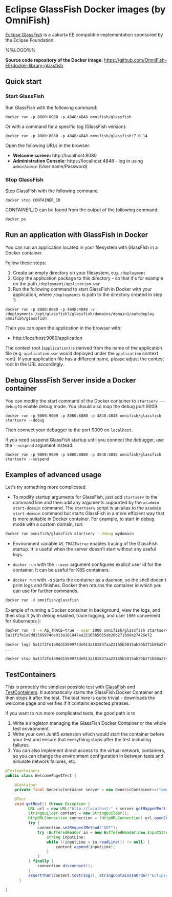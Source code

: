 # Eclipse GlassFish Docker images (by OmniFish)

[Eclipse GlassFish](https://glassfish.org) is a Jakarta EE compatible implementation sponsored by the Eclipse Foundation.

%%LOGO%%

**Source code repository of the Docker image:** https://github.com/OmniFish-EE/docker-library-glassfish

## Quick start

### Start GlassFish

Run GlassFish with the following command:

```
docker run -p 8080:8080 -p 4848:4848 omnifish/glassfish
```

Or with a command for a specific tag (GlassFish version):

```
docker run -p 8080:8080 -p 4848:4848 omnifish/glassfish:7.0.14
```

Open the following URLs in the browser:

* **Welcome screen:** http://localhost:8080
* **Administration Console:** https://localhost:4848 - log in using `admin`/`admin` (User name/Password) 

### Stop GlassFish

Stop GlassFish with the following command:

```
docker stop CONTAINER_ID
```

CONTAINER_ID can be found from the output of the following command:

```
docker ps
```

## Run an application with GlassFish in Docker

You can run an application located in your filesystem with GlassFIsh in a Docker container.

Follow these steps:

1. Create an empty directory on your filesystem, e.g. `/deployment`
2. Copy the application package to this directory - so that it's for example on the path `/deployment/application.war`
3. Run the following command to start GlassFish in Docker with your application, where `/deployments` is path to the directory created in step 1:

```
docker run -p 8080:8080 -p 4848:4848 -v /deployments:/opt/glassfish7/glassfish/domains/domain1/autodeploy omnifish/glassfish
```

Then you can open the application in the browser with:

* http://localhost:9080/application

The context root (`application`) is derived from the name of the application file (e.g. `application.war` would deployed under the `application` context root). If your application file has a different name, please adjust the contest root in the URL accordingly.

## Debug GlassFish Server inside a Docker container

You can modify the start command of the Docker container to `startserv --debug` to enable debug mode. You should also map the debug port 9009.

```
docker run -p 9009:9009 -p 8080:8080 -p 4848:4848 omnifish/glassfish startserv --debug
```

Then connect your debugger to the port 9009 on `localhost`.

If you need suspend GlassFish startup until you connect the debugger, use the `--suspend` argument instead:

```
docker run -p 9009:9009 -p 8080:8080 -p 4848:4848 omnifish/glassfish startserv --suspend
```

## Examples of advanced usage

Let's try something more complicated.

* To modify startup arguments for GlassFish, just add `startserv` to the command line and then add any arguments supported by the `asadmin start-domain` command. The `startserv` script is an alias to the `asadmin start-domain` command but starts GlassFish in a more efficient way that is more suitable in Docker container. For example, to start in debug mode with a custom domain, run:

```bash
docker run omnifish/glassfish startserv --debug mydomain
```

* Environment variable `AS_TRACE=true` enables tracing of the GlassFish startup. It is useful when the server doesn't start without any useful logs.

* `docker run` with the `--user` argument configures explicit user id for the container. It can be useful for K8S containers.

* `docker run` with	`-d` starts the container as a daemon, so the shell doesn't print logs and finishes. Docker then returns the container id which you can use for further commands.

```bash
docker run -d omnifish/glassfish
```

Example of running a Docker container in background, view the logs, and then stop it (with debug enabled, trace logging, and user `1000` convenient for Kubernetes ):

```bash
docker run -d -e AS_TRACE=true --user 1000 omnifish/glassfish startserv --debug=true
5a11f2fe1a9dd1569974de913a181847aa22165b5015ab20b271b08a27426e72

docker logs 5a11f2fe1a9dd1569974de913a181847aa22165b5015ab20b271b08a27426e72
...

docker stop 5a11f2fe1a9dd1569974de913a181847aa22165b5015ab20b271b08a27426e72
```

## TestContainers

This is probably the simplest possible test with [GlassFish](https://glassfish.org/) and [TestContainers](https://www.testcontainers.org/). It automatically starts the GlassFish Docker Container and then stops it after the test. The test here is quite trivial - downloads the welcome page and verifies if it contains expected phrases.

If you want to run more complicated tests, the good path is to

1.	Write a singleton managing the GlassFish Docker Container or the whole test environment.
2.	Write your own Junit5 extension which would start the container before your test and ensure that everything stops after the test including failures.
3.	You can also implement direct access to the virtual network, containers, so you can change the environment configuration in between tests and simulate network failures, etc.

```java
@Testcontainers
public class WelcomePageITest {

    @Container
    private final GenericContainer server = new GenericContainer<>("omnifish/glassfish:7.0.14").withExposedPorts(8080);

    @Test
    void getRoot() throws Exception {
          URL url = new URL("http://localhost:" + server.getMappedPort(8080) + "/");
          StringBuilder content = new StringBuilder();
          HttpURLConnection connection = (HttpURLConnection) url.openConnection();
          try {
              connection.setRequestMethod("GET");
              try (BufferedReader in = new BufferedReader(new InputStreamReader(connection.getInputStream()))) {
                  String inputLine;
                  while ((inputLine = in.readLine()) != null) {
                      content.append(inputLine);
                  }
              }
          } finally {
              connection.disconnect();
          }
          assertThat(content.toString(), stringContainsInOrder("Eclipse GlassFish", "index.html", "production-quality"));
      }

}
```
